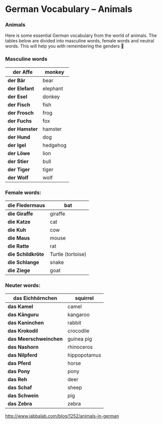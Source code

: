 # German Vocabulary – Animals

### Animals

Here is some essential German vocabulary from the world of animals. The tables below are divided into masculine words, female words and neutral words. This will help you with remembering the genders 🙂

### Masculine words

| **der Affe**    | monkey   |
| --------------- | -------- |
| **der Bär**     | bear     |
| **der Elefant** | elephant |
| **der Esel**    | donkey   |
| **der Fisch**   | fish     |
| **der Frosch**  | frog     |
| **der Fuchs**   | fox      |
| **der Hamster** | hamster  |
| **der Hund**    | dog      |
| **der Igel**    | hedgehog |
| **der Löwe**    | lion     |
| **der Stier**   | bull     |
| **der Tiger**   | tiger    |
| **der Wolf**    | wolf     |

### Female words:

| **die Fledermaus**  | bat               |
| ------------------- | ----------------- |
| **die Giraffe**     | giraffe           |
| **die Katze**       | cat               |
| **die Kuh**         | cow               |
| **die Maus**        | mouse             |
| **die Ratte**       | rat               |
| **die Schildkröte** | Turtle (tortoise) |
| **die Schlange**    | snake             |
| **die Ziege**       | goat              |

### Neuter words:

| **das Eichhörnchen**    | squirrel     |
| ----------------------- | ------------ |
| **das Kamel**           | camel        |
| **das Känguru**         | kangaroo     |
| **das Kaninchen**       | rabbit       |
| **das Krokodil**        | crocodile    |
| **das Meerschweinchen** | guinea pig   |
| **das Nashorn**         | rhinoceros   |
| **das Nilpferd**        | hippopotamus |
| **das Pferd**           | horse        |
| **das Pony**            | pony         |
| **das Reh**             | deer         |
| **das Schaf**           | sheep        |
| **das Schwein**         | pig          |
| **das Zebra**           | zebra        |





http://www.jabbalab.com/blog/1252/animals-in-german